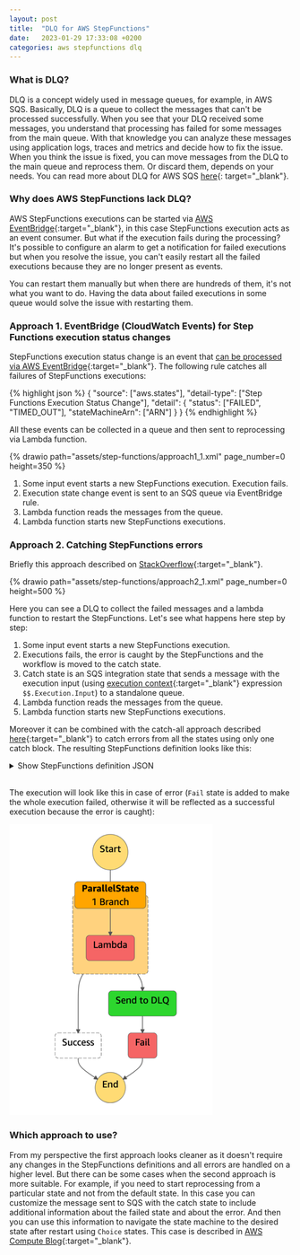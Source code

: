 ```yaml
---
layout: post
title:  "DLQ for AWS StepFunctions"
date:   2023-01-29 17:33:08 +0200
categories: aws stepfunctions dlq
---
```


### What is DLQ?

DLQ is a concept widely used in message queues, for example, in AWS SQS.
Basically, DLQ is a queue to collect the messages that can't be processed successfully.
When you see that your DLQ received some messages, you understand that processing has failed for some messages from the
main queue. With that knowledge you can analyze these messages using application logs, traces and metrics and decide how
to fix the issue.
When you think the issue is fixed, you can move messages from the DLQ to the main queue and reprocess them. Or discard
them, depends on your needs.
You can read more about DLQ for AWS
SQS [here](https://docs.aws.amazon.com/AWSSimpleQueueService/latest/SQSDeveloperGuide/sqs-dead-letter-queues.html){:
target="_blank"}.

### Why does AWS StepFunctions lack DLQ?

AWS StepFunctions executions can be started
via [AWS EventBridge](https://docs.aws.amazon.com/eventbridge/latest/userguide/eb-targets.html){:target="_blank"}, in
this case StepFunctions execution acts as an event consumer. But what if the execution fails during the processing? It's
possible to configure an alarm to get a notification for failed executions but when you resolve the issue, you can't
easily restart all the failed executions because they are no longer present as events.

You can restart them manually but when there are hundreds of them, it's not what you want to do.
Having the data about failed executions in some queue would solve the issue with restarting them.

### Approach 1. EventBridge (CloudWatch Events) for Step Functions execution status changes

StepFunctions execution status change is an event that [can be processed via AWS EventBridge](https://docs.aws.amazon.com/step-functions/latest/dg/cw-events.html){:target="_blank"}.
The following rule catches all failures of StepFunctions executions:

{% highlight json %}
{
  "source": ["aws.states"],
  "detail-type": ["Step Functions Execution Status Change"],
  "detail": {
    "status": ["FAILED", "TIMED_OUT"],
    "stateMachineArn": ["ARN"]
  }
}
{% endhighlight %}

All these events can be collected in a queue and then sent to reprocessing via Lambda function.

{% drawio path="assets/step-functions/approach1_1.xml" page_number=0 height=350 %}

1. Some input event starts a new StepFunctions execution. Execution fails.
2. Execution state change event is sent to an SQS queue via EventBridge rule.
3. Lambda function reads the messages from the queue.
4. Lambda function starts new StepFunctions executions.


### Approach 2. Catching StepFunctions errors

Briefly this approach described on [StackOverflow](https://stackoverflow.com/a/54174323){:target="_blank"}.

{% drawio path="assets/step-functions/approach2_1.xml" page_number=0 height=500 %}

Here you can see a DLQ to collect the failed messages and a lambda function to restart the StepFunctions. Let's see what happens here step by step:

1. Some input event starts a new StepFunctions execution.
2. Executions fails, the error is caught by the StepFunctions and the workflow is moved to the catch state.
3. Catch state is an SQS integration state that sends a message with the execution input (using [execution context](https://docs.aws.amazon.com/step-functions/latest/dg/input-output-contextobject.html){:target="_blank"} expression `$$.Execution.Input`) to a standalone queue.
4. Lambda function reads the messages from the queue.
5. Lambda function starts new StepFunctions executions.

Moreover it can be combined with the catch-all approach described [here](https://dashbird.io/blog/aws-step-functions-error-handling/){:target="_blank"} to catch errors from all the states using only one catch block. The resulting StepFunctions definition looks like this:

<details>
<summary>Show StepFunctions definition JSON</summary>
{% highlight json %}
{
    "StartAt": "ParallelState",
    "States": {
        "ParallelState": {
            "Type": "Parallel",
            "Branches": [
                {
                    "StartAt": "Lambda",
                    "States": {
                        "Lambda": {
                            "Type": "Task",
                            "Resource": "ARN",
                            "End": true
                        }
                    }
                }
            ],
            "Catch": [
                {
                    "ErrorEquals": [ "States.ALL" ],
                    "Next": "Send to DLQ"
                }
            ],
            "Next": "Success"
        },
        "Send to DLQ": {
            "Type": "Task",
            "Resource": "arn:aws:states:::sqs:sendMessage",
            "Parameters": {
                "QueueUrl": "URL",
                "MessageBody.$": "$$.Execution.Input",
                "MessageAttributes": {}
            },
            "Next": "Fail"
        },
        "Success": {
            "Type": "Succeed"
        },
        "Fail": {
            "Type": "Fail"
        }
    }
}
{% endhighlight %}
</details>
<br/>

The execution will look like this in case of error (`Fail` state is added to make the whole execution failed, otherwise it will be reflected as a successful execution because the error is caught):

![](/assets//step-functions/approach2_1.png)

### Which approach to use?

From my perspective the first approach looks cleaner as it doesn't require any changes in the StepFunctions definitions and all errors are handled on a higher level. But there can be some cases when the second approach is more suitable. For example, if you need to start reprocessing from a particular state and not from the default state. In this case you can customize the message sent to SQS with the catch state to include additional information about the failed state and about the error. And then you can use this information to navigate the state machine to the desired state after restart using `Choice` states. This case is described in [AWS Compute Blog](https://aws.amazon.com/blogs/compute/resume-aws-step-functions-from-any-state/){:target="_blank"}. 